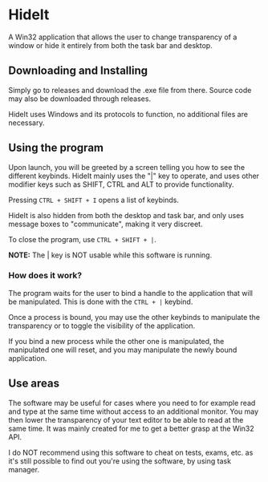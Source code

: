 # HideIt
A Win32 application that allows the user to change transparency of a window or hide it entirely from both the task bar and desktop.

## Downloading and Installing
Simply go to releases and download the .exe file from there.
Source code may also be downloaded through releases.

HideIt uses Windows and its protocols to function, no additional files are necessary.

## Using the program
Upon launch, you will be greeted by a screen telling you how to see the different keybinds.
HideIt mainly uses the "|" key to operate, and uses other modifier keys such as SHIFT, CTRL and ALT to provide functionality.

Pressing `CTRL + SHIFT + I` opens a list of keybinds.

HideIt is also hidden from both the desktop and task bar, and only uses message boxes to "communicate", making it very discreet.

To close the program, use `CTRL + SHIFT + |`.

**NOTE:** The | key is NOT usable while this software is running.

### How does it work?
The program waits for the user to bind a handle to the application that will be manipulated.
This is done with the `CTRL + |` keybind.

Once a process is bound, you may use the other keybinds to manipulate the transparency or to toggle the visibility of the application.

If you bind a new process while the other one is manipulated, the manipulated one will reset, and you may manipulate the newly bound application.

## Use areas
The software may be useful for cases where you need to for example read and type at the same time without access to an additional monitor.
You may then lower the transparency of your text editor to be able to read at the same time.
It was mainly created for me to get a better grasp at the Win32 API.

I do NOT recommend using this software to cheat on tests, exams, etc. as it's still possible to find out you're using the software, by using task manager.
